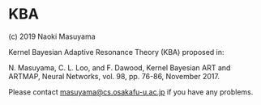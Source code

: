 # KBA


(c) 2019 Naoki Masuyama
 
Kernel Bayesian Adaptive Resonance Theory (KBA) proposed in:

N. Masuyama, C. L. Loo, and F. Dawood, Kernel Bayesian ART and ARTMAP, Neural Networks, vol. 98, pp. 76-86, November 2017.

Please contact masuyama@cs.osakafu-u.ac.jp if you have any problems.
